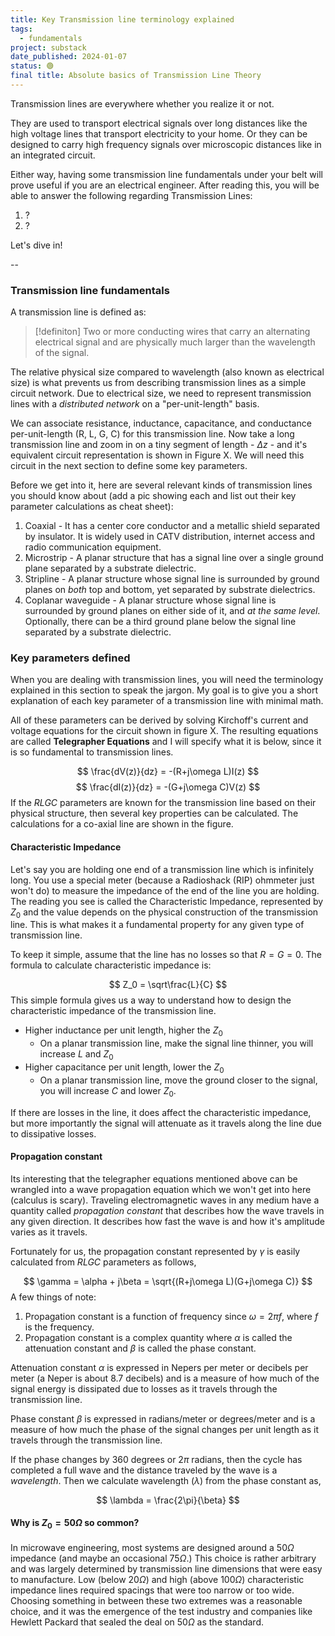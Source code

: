 ```yaml
---
title: Key Transmission line terminology explained
tags:
  - fundamentals
project: substack
date_published: 2024-01-07
status: 🟢
final title: Absolute basics of Transmission Line Theory
---
```

Transmission lines are everywhere whether you realize it or not.

They are used to transport electrical signals over long distances like the high voltage lines that transport electricity to your home. Or they can be designed to carry high frequency signals over microscopic distances like in an integrated circuit.

Either way, having some transmission line fundamentals under your belt will prove useful if you are an electrical engineer. After reading this, you will be able to answer the following regarding Transmission Lines:

1. ?
2. ?

Let's dive in!

--
### Transmission line fundamentals

A transmission line is defined as:

> [!definiton]
Two or more conducting wires that carry an alternating electrical signal and are physically much larger than the wavelength of the signal.

The relative physical size compared to wavelength (also known as electrical size) is what prevents us from describing transmission lines as a simple circuit network. Due to electrical size, we need to represent transmission lines with a *distributed network* on a "per-unit-length" basis. 

We can associate resistance, inductance, capacitance, and conductance per-unit-length (R, L, G, C) for this transmission line. Now take a long transmission line and zoom in on a tiny segment of length - $\Delta z$ - and it's equivalent circuit representation is shown in Figure X. We will need this circuit in the next section to define some key parameters.

Before we get into it, here are several relevant kinds of transmission lines you should know about (add a pic showing each and list out their key parameter calculations as cheat sheet):

1. Coaxial - It has a center core conductor and a metallic shield separated by insulator. It is widely used in CATV distribution, internet access and radio communication equipment.
2. Microstrip - A planar structure that has a signal line over a single ground plane separated by a substrate dielectric.
3. Stripline - A planar structure whose signal line is surrounded by ground planes on *both* top and bottom, yet separated by substrate dielectrics.
4. Coplanar waveguide - A planar structure whose signal line is surrounded by ground planes on either side of it, and *at the same level*. Optionally, there can be a third ground plane below the signal line separated by a substrate dielectric.

### Key parameters defined

When you are dealing with transmission lines, you will need the terminology explained in this section to speak the jargon. My goal is to give you a short explanation of each key parameter of a transmission line with minimal math.

All of these parameters can be derived by solving Kirchoff's current and voltage equations for the circuit shown in figure X. The resulting equations are called **Telegrapher Equations** and I will specify what it is below, since it is so fundamental to transmission lines.

$$
\frac{dV(z)}{dz} = -(R+j\omega L)I(z)
$$
$$
\frac{dI(z)}{dz} = -(G+j\omega C)V(z)
$$
If the $RLGC$ parameters are known for the transmission line based on their physical structure, then several key properties can be calculated. The calculations for a co-axial line are shown in the figure.
#### Characteristic Impedance

Let's say you are holding one end of a transmission line which is infinitely long. You use a special meter (because a Radioshack (RIP) ohmmeter just won't do) to measure the impedance of the end of the line you are holding. The reading you see is called the Characteristic Impedance, represented by $Z_0$ and the value depends on the physical construction of the transmission line. This is what makes it a fundamental property for any given type of transmission line.

To keep it simple, assume that the line has no losses so that $R=G=0$. The formula to calculate characteristic impedance is:

$$
Z_0 = \sqrt\frac{L}{C}
$$
This simple formula gives us a way to understand how to design the characteristic impedance of the transmission line. 

- Higher inductance per unit length, higher the $Z_0$
	- On a planar transmission line, make the signal line thinner, you will increase $L$ and $Z_0$
- Higher capacitance per unit length, lower the $Z_0$
	- On a planar transmission line, move the ground closer to the signal, you will increase $C$ and lower $Z_0$.

If there are losses in the line, it does affect the characteristic impedance, but more importantly the signal will attenuate as it travels along the line due to dissipative losses.

#### Propagation constant

Its interesting that the telegrapher equations mentioned above can be wrangled into a wave propagation equation which we won't get into here (calculus is scary). Traveling electromagnetic waves in any medium have a quantity called *propagation constant* that describes how the wave travels in any given direction. It describes how fast the wave is and how it's amplitude varies as it travels.

Fortunately for us, the propagation constant represented by $\gamma$ is easily calculated from $RLGC$ parameters as follows,

$$
\gamma = \alpha + j\beta = \sqrt{(R+j\omega L)(G+j\omega C)}
$$
A few things of note:

1. Propagation constant is a function of frequency since $\omega = 2\pi f$, where $f$ is the frequency.
2. Propagation constant is a complex quantity where $\alpha$ is called the attenuation constant and $\beta$ is called the phase constant.

Attenuation constant $\alpha$ is expressed in Nepers per meter or decibels per meter (a Neper is about 8.7 decibels) and is a measure of how much of the signal energy is dissipated due to losses as it travels through the transmission line.

Phase constant $\beta$ is expressed in radians/meter or degrees/meter and is a measure of how much the phase of the signal changes per unit length as it travels through the transmission line.

If the phase changes by 360 degrees or 2$\pi$ radians, then the cycle has completed a full wave and the distance traveled by the wave is a *wavelength*. Then we calculate wavelength ($\lambda$) from the phase constant as,

$$
\lambda = \frac{2\pi}{\beta}
$$

#### Why is $Z_0 = 50 \Omega$ so common?

In microwave engineering, most systems are designed around a 50$\Omega$ impedance (and maybe an occasional 75$\Omega$.) This choice is rather arbitrary and was largely determined by transmission line dimensions that were easy to manufacture. Low (below 20$\Omega$) and high (above 100$\Omega$) characteristic impedance lines required spacings that were too narrow or too wide. Choosing something in between these two extremes was a reasonable choice, and it was the emergence of the test industry and companies like Hewlett Packard that sealed the deal on 50$\Omega$ as the standard.



